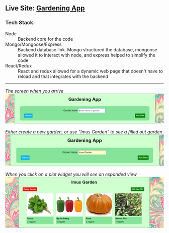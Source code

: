## __Live Site:__ [Gardening App](https://gardening-client.herokuapp.com/)

### Tech Stack:
<dl>
  <dt>Node</dt>
  <dd>Backend core for the code</dd>
  <dt>Mongo/Mongoose/Express</dt>
  <dd>Backend database link. Mongo structured the database, mongoose allowed it to interact with node, and express helped to simplify the code</dd>
  <dt>React/Redux</dt>
  <dd>React and redux allowed for a dynamic web page that doesn't have to reload and that integrates with the backend</dd>
</dl>
 
---

_The screen when you arrive_
![ScreenShot](src/images/first-screen.png)

_Either create a new garden, or use "Imus Garden" to see a filled out garden_
![ScreenShot](src/images/first-screen-garden.png)

_When you click on a plot widget you will see an expanded view_
![ScreenShot](src/images/garden-expanded.png)
